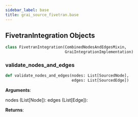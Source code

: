 ```yaml
---
sidebar_label: base
title: grai_source_fivetran.base
---
```


## FivetranIntegration Objects

```python
class FivetranIntegration(CombinedNodesAndEdgesMixin,
                          GraiIntegrationImplementation)
```

### validate\_nodes\_and\_edges

```python
def validate_nodes_and_edges(nodes: List[SourcedNode],
                             edges: List[SourcedEdge])
```

**Arguments**:

  nodes (List[Node]):
  edges (List[Edge]):


**Returns**:
